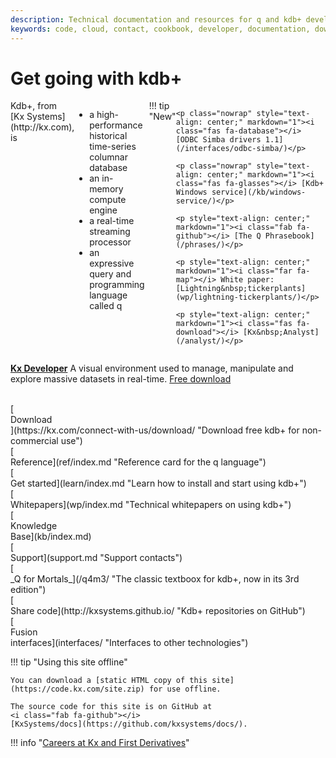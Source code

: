```yaml
---
description: Technical documentation and resources for q and kdb+ developers
keywords: code, cloud, contact, cookbook, developer, documentation, download, fd, first derivatives, github, ide, interface, kdb+, knowledge base, kx, programming, q, reference, support, tutorial, white paper
---
```

# Get going with kdb+




<div style="display: flex"  flex-direction: row; flex-wrap: wrap; markdown="1">

<div style="display: inline-flex;" markdown="1">
Kdb+, from [Kx&nbsp;Systems](http://kx.com), is 

-   a high-performance historical time-series columnar database
-   an in-memory compute engine
-   a real-time streaming processor
-   an expressive query and programming language called q
</div>

<div style="display: inline-flex; margin-left: 7px;" markdown="1">
!!! tip "New"

    <p class="nowrap" style="text-align: center;" markdown="1"><i class="fas fa-database"></i> [ODBC Simba drivers 1.1](/interfaces/odbc-simba/)</p>
    
    <p class="nowrap" style="text-align: center;" markdown="1"><i class="fas fa-glasses"></i> [Kdb+ Windows service](/kb/windows-service/)</p>
    
    <p style="text-align: center;" markdown="1"><i class="fab fa-github"></i> [The Q Phrasebook](/phrases/)</p>
    
    <p style="text-align: center;" markdown="1"><i class="far fa-map"></i> White paper: [Lightning&nbsp;tickerplants](wp/lightning-tickerplants/)</p>
    
    <p style="text-align: center;" markdown="1"><i class="fas fa-download"></i> [Kx&nbsp;Analyst](/analyst/)</p>
    
</div>

</div>

[**Kx Developer**](https://code.kx.com/developer/) A visual environment used to manage, manipulate and explore massive datasets in real-time. 
<i class="fas fa-download"></i>
[Free download](/developer/getting-started)

<div style="clear: both">&nbsp;</div>

<div class="kx-flex-grid" markdown="1">
<div>
    [<i class="fas fa-fw fa-download fa-border fa-5x"></i><br/>
    Download<br/>
    <i class="fab fa-apple"></i>
    <i class="fab fa-linux"></i>
    <i class="fab fa-windows"></i>](https://kx.com/connect-with-us/download/  "Download free kdb+ for non-commercial use")
</div>
<div>
    [<i class="far fa-fw fa-question-circle fa-border fa-5x"></i><br/>
    Reference](ref/index.md "Reference card for the q language")
</div>
<div>
    [<i class="fas fa-fw fa-graduation-cap fa-border fa-5x"></i><br/>
    Get started](learn/index.md "Learn how to install and start using kdb+")
</div>
<div>
    [<i class="far fa-fw fa-map fa-border fa-5x"></i><br/>
    Whitepapers](wp/index.md "Technical whitepapers on using kdb+")
</div>
<div>
    [<i class="fas fa-fw fa-glasses fa-border fa-5x"></i><br/>
    Knowledge<br/>Base](kb/index.md)
</div>
<div>
    [<i class="fas fa-fw fa-life-ring fa-border fa-5x"></i><br/>
    Support](support.md "Support contacts")
</div>
<div>
    [<i class="fab fa-fw fa-quora fa-border fa-5x"></i><br/>
    _Q for Mortals_](/q4m3/ "The classic textboox for kdb+, now in its 3rd edition")
</div>
<div>
    [<i class="fab fa-fw fa-github fa-border fa-5x"></i><br/>
    Share code](http://kxsystems.github.io/ "Kdb+ repositories on GitHub")
</div>
<div>
    [<i class="fab fa-fw fa-superpowers fa-border fa-5x"></i><br/>
    Fusion<br/>interfaces](interfaces/ "Interfaces to other technologies")
</div>
</div>

!!! tip "Using this site offline"

    You can download a [static HTML copy of this site](https://code.kx.com/site.zip) for use offline.

    The source code for this site is on GitHub at 
    <i class="fab fa-github"></i>
    [KxSystems/docs](https://github.com/kxsystems/docs/). 

!!! info "[Careers at Kx and First Derivatives](http://www.firstderivatives.com/careers/)"
    
